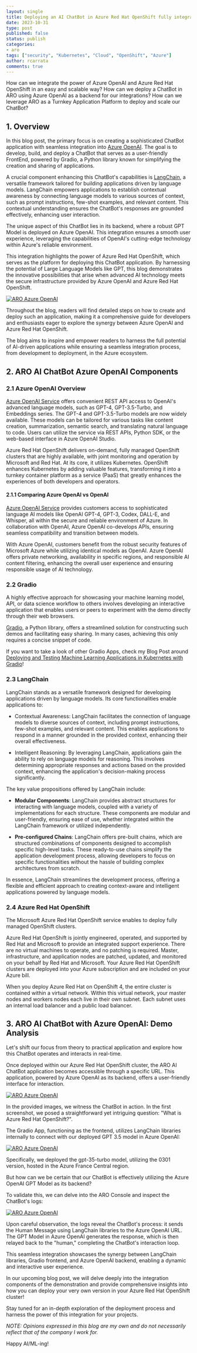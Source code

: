 ```yaml
---
layout: single
title: Deploying an AI ChatBot in Azure Red Hat OpenShift fully integrated with Azure OpenAI
date: 2023-10-31
type: post
published: false
status: publish
categories: 
- aro
tags: ["security", "Kubernetes", "Cloud", "OpenShift", "Azure"]
author: rcarrata
comments: true
---
```


How can we integrate the power of Azure OpenAI and Azure Red Hat OpenShift in an easy and scalable way? How can we deploy a ChatBot in ARO using Azure OpenAI as a backend for our integrations? How can we leverage ARO as a Turnkey Application Platform to deploy and scale our ChatBot?

## 1. Overview

In this blog post, the primary focus is on creating a sophisticated ChatBot application with seamless integration into [Azure OpenAI](https://azure.microsoft.com/en-us/products/ai-services/openai-service). The goal is to develop, build, and deploy a ChatBot that serves as a user-friendly FrontEnd, powered by Gradio, a Python library known for simplifying the creation and sharing of applications.

A crucial component enhancing this ChatBot's capabilities is [LangChain](https://python.langchain.com/docs/get_started/introduction), a versatile framework tailored for building applications driven by language models. LangChain empowers applications to establish contextual awareness by connecting language models to various sources of context, such as prompt instructions, few-shot examples, and relevant content. This contextual understanding ensures the ChatBot's responses are grounded effectively, enhancing user interaction.

The unique aspect of this ChatBot lies in its backend, where a robust GPT Model is deployed on Azure OpenAI. This integration ensures a smooth user experience, leveraging the capabilities of OpenAI's cutting-edge technology within Azure's reliable environment.

This integration highlights the power of Azure Red Hat OpenShift, which serves as the platform for deploying this ChatBot application. By harnessing the potential of Large Language Models like GPT, this blog demonstrates the innovative possibilities that arise when advanced AI technology meets the secure infrastructure provided by Azure OpenAI and Azure Red Hat OpenShift.

[![](/images/aro-azureopenai-0.png "ARO Azure OpenAI")]({{site.url}}/images/aro-azureopenai-0.png)

Throughout the blog, readers will find detailed steps on how to create and deploy such an application, making it a comprehensive guide for developers and enthusiasts eager to explore the synergy between Azure OpenAI and Azure Red Hat OpenShift. 

The blog aims to inspire and empower readers to harness the full potential of AI-driven applications while ensuring a seamless integration process, from development to deployment, in the Azure ecosystem.

## 2. ARO AI ChatBot Azure OpenAI Components

### 2.1 Azure OpenAI Overview

[Azure OpenAI Service](https://azure.microsoft.com/en-us/products/ai-services/openai-service) offers convenient REST API access to OpenAI's advanced language models, such as GPT-4, GPT-3.5-Turbo, and Embeddings series. The GPT-4 and GPT-3.5-Turbo models are now widely available. These models can be tailored for various tasks like content creation, summarization, semantic search, and translating natural language to code. Users can utilize the service via REST APIs, Python SDK, or the web-based interface in Azure OpenAI Studio.

Azure Red Hat OpenShift delivers on-demand, fully managed OpenShift clusters that are highly available, with joint monitoring and operation by Microsoft and Red Hat. At its core, it utilizes Kubernetes. OpenShift enhances Kubernetes by adding valuable features, transforming it into a turnkey container platform as a service (PaaS) that greatly enhances the experiences of both developers and operators.

#### 2.1.1 Comparing Azure OpenAI vs OpenAI

[Azure OpenAI Service](https://azure.microsoft.com/en-us/products/ai-services/openai-service) provides customers access to sophisticated language AI models like OpenAI GPT-4, GPT-3, Codex, DALL-E, and Whisper, all within the secure and reliable environment of Azure. In collaboration with OpenAI, Azure OpenAI co-develops APIs, ensuring seamless compatibility and transition between models.

With Azure OpenAI, customers benefit from the robust security features of Microsoft Azure while utilizing identical models as OpenAI. Azure OpenAI offers private networking, availability in specific regions, and responsible AI content filtering, enhancing the overall user experience and ensuring responsible usage of AI technology.

### 2.2 Gradio

A highly effective approach for showcasing your machine learning model, API, or data science workflow to others involves developing an interactive application that enables users or peers to experiment with the demo directly through their web browsers.

[Gradio](https://www.gradio.app/), a Python library, offers a streamlined solution for constructing such demos and facilitating easy sharing. In many cases, achieving this only requires a concise snippet of code.

If you want to take a look of other Gradio Apps, check my Blog Post around [Deploying and Testing Machine Learning Applications in Kubernetes with Gradio](https://rcarrata.com/ai/gradio-k8s/)!

### 2.3 LangChain

LangChain stands as a versatile framework designed for developing applications driven by language models. Its core functionalities enable applications to:

* Contextual Awareness: LangChain facilitates the connection of language models to diverse sources of context, including prompt instructions, few-shot examples, and relevant content. This enables applications to respond in a manner grounded in the provided context, enhancing their overall effectiveness.

* Intelligent Reasoning: By leveraging LangChain, applications gain the ability to rely on language models for reasoning. This involves determining appropriate responses and actions based on the provided context, enhancing the application's decision-making process significantly.

The key value propositions offered by LangChain include:

* **Modular Components**: LangChain provides abstract structures for interacting with language models, coupled with a variety of implementations for each structure. These components are modular and user-friendly, ensuring ease of use, whether integrated within the LangChain framework or utilized independently.

* **Pre-configured Chains**: LangChain offers pre-built chains, which are structured combinations of components designed to accomplish specific high-level tasks. These ready-to-use chains simplify the application development process, allowing developers to focus on specific functionalities without the hassle of building complex architectures from scratch.

In essence, LangChain streamlines the development process, offering a flexible and efficient approach to creating context-aware and intelligent applications powered by language models.

### 2.4 Azure Red Hat OpenShift 

The Microsoft Azure Red Hat OpenShift service enables to deploy fully managed OpenShift clusters.

Azure Red Hat OpenShift is jointly engineered, operated, and supported by Red Hat and Microsoft to provide an integrated support experience. There are no virtual machines to operate, and no patching is required. Master, infrastructure, and application nodes are patched, updated, and monitored on your behalf by Red Hat and Microsoft. Your Azure Red Hat OpenShift clusters are deployed into your Azure subscription and are included on your Azure bill.

When you deploy Azure Red Hat on OpenShift 4, the entire cluster is contained within a virtual network. Within this virtual network, your master nodes and workers nodes each live in their own subnet. Each subnet uses an internal load balancer and a public load balancer.

## 3. ARO AI ChatBot with Azure OpenAI: Demo Analysis

Let's shift our focus from theory to practical application and explore how this ChatBot operates and interacts in real-time.

Once deployed within our Azure Red Hat OpenShift cluster, the ARO AI ChatBot application becomes accessible through a specific URL. This application, powered by Azure OpenAI as its backend, offers a user-friendly interface for interaction.

[![](/images/aro-azureopenai.png "ARO Azure OpenAI")]({{site.url}}/images/aro-azureopenai.png)

In the provided images, we witness the ChatBot in action. In the first screenshot, we posed a straightforward yet intriguing question: "What is Azure Red Hat OpenShift?".

The Gradio App, functioning as the frontend, utilizes LangChain libraries internally to connect with our deployed GPT 3.5 model in Azure OpenAI:

[![](/images/aro-azureopenai-3.png "ARO Azure OpenAI")]({{site.url}}/images/aro-azureopenai-3.png)

Specifically, we deployed the gpt-35-turbo model, utilizing the 0301 version, hosted in the Azure France Central region.

But how can we be certain that our ChatBot is effectively utilizing the Azure OpenAI GPT Model as its backend?

To validate this, we can delve into the ARO Console and inspect the ChatBot's logs:

[![](/images/aro-azureopenai-2.png "ARO Azure OpenAI")]({{site.url}}/images/aro-azureopenai-2.png)

Upon careful observation, the logs reveal the ChatBot's process: it sends the Human Message using LangChain libraries to the Azure OpenAI URL. The GPT Model in Azure OpenAI generates the response, which is then relayed back to the "human," completing the ChatBot's interaction loop.

This seamless integration showcases the synergy between LangChain libraries, Gradio frontend, and Azure OpenAI backend, enabling a dynamic and interactive user experience.

In our upcoming blog post, we will delve deeply into the integration components of the demonstration and provide comprehensive insights into how you can deploy your very own version in your Azure Red Hat OpenShift cluster! 

Stay tuned for an in-depth exploration of the deployment process and harness the power of this integration for your projects.

*NOTE: Opinions expressed in this blog are my own and do not necessarily reflect that of the company I work for.*

Happy AI/ML-ing!

<script type="text/javascript" src="https://cdnjs.buymeacoffee.com/1.0.0/button.prod.min.js" data-name="bmc-button" data-slug="rcarrata" data-color="#FFDD00" data-emoji=""  data-font="Cookie" data-text="Buy me a coffee :)" data-outline-color="#000000" data-font-color="#000000" data-coffee-color="#ffffff" ></script>